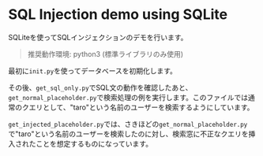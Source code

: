 # SQL Injection demo using SQLite

SQLiteを使ってSQLインジェクションのデモを行います。

> 推奨動作環境: python3 (標準ライブラリのみ使用)

最初に`init.py`を使ってデータベースを初期化します。

その後、`get_sql_only.py`でSQL文の動作を確認したあと、`get_normal_placeholder.py`で検索処理の例を実行します。このファイルでは通常のクエリとして、"taro"という名前のユーザーを検索するようにしています。

`get_injected_placeholder.py`では、さきほどの`get_normal_placeholder.py`で"taro"という名前のユーザーを検索したのに対し、検索窓に不正なクエリを挿入されたことを想定するものになっています。